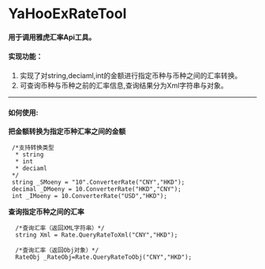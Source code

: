 # YaHooExRateTool
#### 用于调用雅虎汇率Api工具。

#### 实现功能：
1. 实现了对string,deciaml,int的金额进行指定币种与币种之间的汇率转换。
2. 可查询币种与币种之前的汇率信息,查询结果分为Xml字符串与对象。

---

#### 如何使用:
**把金额转换为指定币种汇率之间的金额**
```
 /*支持转换类型
  * string
  * int
  * deciaml
 */ 
 string _SMoeny = "10".ConverterRate("CNY","HKD"); 
 decimal _DMoeny = 10.ConverterRate("HKD","CNY");
 int _IMoeny = 10.ConverterRate("USD","HKD");
```
**查询指定币种之间的汇率**
```
  /*查询汇率（返回XML字符串）*/
  string Xml = Rate.QueryRateToXml("CNY","HKD");
  
  /*查询汇率（返回Obj对象）*/
  RateObj _RateObj=Rate.QueryRateToObj("CNY","HKD");
```


